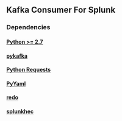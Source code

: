 ## Kafka Consumer For Splunk
### Dependencies
#### [Python >= 2.7](https://www.python.org/downloads/)
#### [pykafka](https://github.com/Parsely/pykafka)
#### [Python Requests](http://docs.python-requests.org/en/master/)
#### [PyYaml](http://pyyaml.org/)
#### [redo](https://pypi.python.org/pypi/redo)
#### [splunkhec](https://github.com/sghaskell/kafka-splunk-consumer/blob/master/splunkhec.py)

